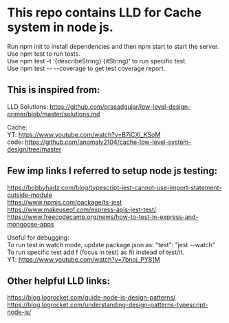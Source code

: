 # This repo contains LLD for Cache system in node js.

Run npm init to install dependencies and then npm start to start the server.  
Use npm test to run tests.  
Use npm test -t '{describeString} {itString}' to run specific test.  
Use npm test -- --coverage to get test coverage report.

## This is inspired from:

LLD Solutions: https://github.com/prasadgujar/low-level-design-primer/blob/master/solutions.md

Cache:  
YT: https://www.youtube.com/watch?v=B7iCXl_KSoM  
code: https://github.com/anomaly2104/cache-low-level-system-design/tree/master

## Few imp links I referred to setup node js testing:

https://bobbyhadz.com/blog/typescript-jest-cannot-use-import-statement-outside-module  
https://www.npmjs.com/package/ts-jest  
https://www.makeuseof.com/express-apis-jest-test/  
https://www.freecodecamp.org/news/how-to-test-in-express-and-mongoose-apps

Useful for debugging:  
To run test in watch mode, update package.json as: "test": "jest --watch"  
To run specific test add f (focus in test) as fit instead of test/it.  
YT: https://www.youtube.com/watch?v=7bnoj_PY81M

## Other helpful LLD links:

https://blog.logrocket.com/guide-node-js-design-patterns/  
https://blog.logrocket.com/understanding-design-patterns-typescript-node-js/
